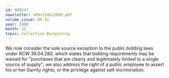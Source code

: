 ```yaml
---
id: 000247
newsletter: v09n12dec2009.pdf
volume_issue: 09-12
year: 2009
month: 12
topic: Collective Bargaining
---
```


We now consider the sole source exception to the public bidding laws under RCW 39.04.280, which states that bidding requirements may be waived for "purchases that are clearly and legitimately limited to a single source of supply"; we also address the right of a public employee to assert his or her Garrity rights, or the privilege against self-incrimination.